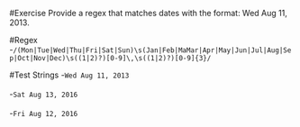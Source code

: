 #Exercise
Provide a regex that matches dates with the format: Wed Aug 11, 2013.


#Regex
-`/(Mon|Tue|Wed|Thu|Fri|Sat|Sun)\s(Jan|Feb|MaMar|Apr|May|Jun|Jul|Aug|Sep|Oct|Nov|Dec)\s((1|2)?)[0-9]\,\s((1|2)?)[0-9]{3}/`


#Test Strings
-`Wed Aug 11, 2013`<br >   
-`Sat Aug 13, 2016`<br >   
-`Fri Aug 12, 2016`

